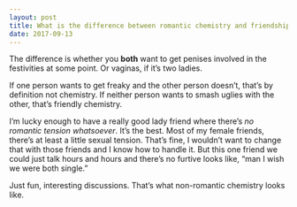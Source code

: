 ```yaml
---
layout: post
title: What is the difference between romantic chemistry and friendship chemistry?
date: 2017-09-13
---
```


<p>The difference is whether you <b>both</b> want to get penises involved in the festivities at some point. Or vaginas, if it’s two ladies.</p><p>If one person wants to get freaky and the other person doesn’t, that’s by definition not chemistry. If neither person wants to smash uglies with the other, that’s friendly chemistry.</p><p>I’m lucky enough to have a really good lady friend where there’s <i>no romantic tension whatsoever</i>. It’s the best. Most of my female friends, there’s at least a little sexual tension. That’s fine, I wouldn’t want to change that with those friends and I know how to handle it. But this one friend we could just talk hours and hours and there’s no furtive looks like, “man I wish we were both single.”</p><p>Just fun, interesting discussions. That’s what non-romantic chemistry looks like.</p>
